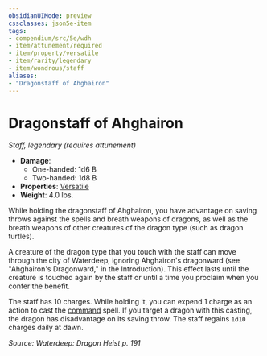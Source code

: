 ```yaml
---
obsidianUIMode: preview
cssclasses: json5e-item
tags:
- compendium/src/5e/wdh
- item/attunement/required
- item/property/versatile
- item/rarity/legendary
- item/wondrous/staff
aliases: 
- "Dragonstaff of Ahghairon"
---
```

# Dragonstaff of Ahghairon
*Staff, legendary (requires attunement)*  

- **Damage**:
  - One-handed: 1d6 B
  - Two-handed: 1d8 B
- **Properties**: [Versatile](/Systems/5e/rules/item-properties.md#Versatile)
- **Weight**: 4.0 lbs.

While holding the dragonstaff of Ahghairon, you have advantage on saving throws against the spells and breath weapons of dragons, as well as the breath weapons of other creatures of the dragon type (such as dragon turtles).

A creature of the dragon type that you touch with the staff can move through the city of Waterdeep, ignoring Ahghairon's dragonward (see "Ahghairon's Dragonward," in the Introduction). This effect lasts until the creature is touched again by the staff or until a time you proclaim when you confer the benefit.

The staff has 10 charges. While holding it, you can expend 1 charge as an action to cast the [command](/Systems/5e/spells/command.md) spell. If you target a dragon with this casting, the dragon has disadvantage on its saving throw. The staff regains `1d10` charges daily at dawn.

*Source: Waterdeep: Dragon Heist p. 191*